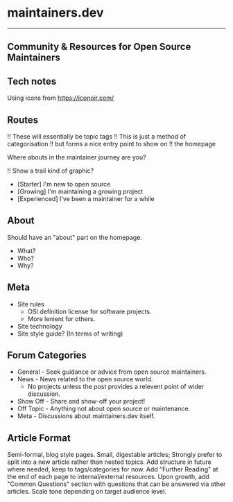 # maintainers.dev

---
  Community & Resources
for Open Source Maintainers
---

## Tech notes

Using icons from https://iconoir.com/

## Routes

!! These will essentially be topic tags
!! This is just a method of categorisation
!! but forms a nice entry point to show on
!! the homepage

Where abouts in the maintainer journey are you?

!! Show a trail kind of graphic?

- [Starter] I'm new to open source
- [Growing] I'm maintaining a growing project
- [Experienced] I've been a maintainer for a while

## About

Should have an "about" part on the homepage.

- What?
- Who?
- Why?

## Meta

- Site rules
  - OSI definition license for software projects.
  - More lenient for others.
- Site technology
- Site style guide? (In terms of writing)

## Forum Categories

- General - Seek guidance or advice from open source maintainers.
- News - News related to the open source world.
  - No projects unless the post provides a relevent point of wider discussion.
- Show Off - Share and show-off your project!
- Off Topic - Anything not about open source or maintenance. 
- Meta - Discussions about maintainers.dev itself.

## Article Format

Semi-formal, blog style pages.
Small, digestable articles; Strongly prefer to split into a new article rather than nested topics.
Add structure in future where needed, keep to tags/categories for now.
Add "Further Reading" at the end of each page to internal/external resources.
Upon growth, add "Common Questions" section with questions that can be answered via other articles.
Scale tone depending on target audience level.